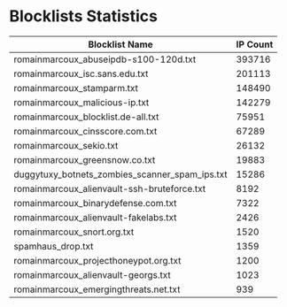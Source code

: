 # Blocklists Statistics
| Blocklist Name | IP Count |
|----|----|
| romainmarcoux_abuseipdb-s100-120d.txt | 393716 |
| romainmarcoux_isc.sans.edu.txt | 201113 |
| romainmarcoux_stamparm.txt | 148490 |
| romainmarcoux_malicious-ip.txt | 142279 |
| romainmarcoux_blocklist.de-all.txt | 75951 |
| romainmarcoux_cinsscore.com.txt | 67289 |
| romainmarcoux_sekio.txt | 26132 |
| romainmarcoux_greensnow.co.txt | 19883 |
| duggytuxy_botnets_zombies_scanner_spam_ips.txt | 15286 |
| romainmarcoux_alienvault-ssh-bruteforce.txt | 8192 |
| romainmarcoux_binarydefense.com.txt | 7322 |
| romainmarcoux_alienvault-fakelabs.txt | 2426 |
| romainmarcoux_snort.org.txt | 1520 |
| spamhaus_drop.txt | 1359 |
| romainmarcoux_projecthoneypot.org.txt | 1200 |
| romainmarcoux_alienvault-georgs.txt | 1023 |
| romainmarcoux_emergingthreats.net.txt | 939 |
